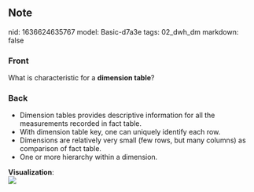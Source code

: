 ## Note
nid: 1636624635767
model: Basic-d7a3e
tags: 02_dwh_dm
markdown: false

### Front
What is characteristic for a <b>dimension table</b>?

### Back
<ul><li>Dimension tables provides descriptive information for all the measurements recorded in fact table.</li><li>With dimension table key, one can uniquely identify each row.</li><li>Dimensions are relatively very small (few rows, but many columns) as comparison of fact table.</li><li>One or more hierarchy within a dimension.</li></ul><div><b>Visualization</b>:</div><div><img src="aB9k9.jpg">
</div><div>
</div>
